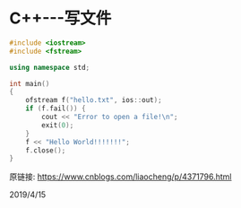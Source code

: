 # C++---写文件

```cpp
#include <iostream>
#include <fstream>

using namespace std;

int main()
{
	ofstream f("hello.txt", ios::out);
	if (f.fail()) {
		cout << "Error to open a file!\n";
		exit(0);
	}
	f << "Hello World!!!!!!!";
	f.close();
}
```

原链接: https://www.cnblogs.com/liaocheng/p/4371796.html  


2019/4/15  
